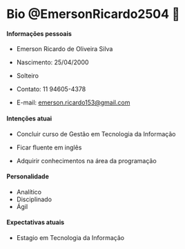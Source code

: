 # Bio @EmersonRicardo2504 :open_book:

#### Informações pessoais

- Emerson Ricardo de Oliveira Silva

- Nascimento: 25/04/2000

- Solteiro

- Contato: 11 94605-4378

- E-mail: emerson.ricardo153@gmail.com

  

#### Intenções atuai

- Concluir curso de Gestão em Tecnologia da Informação

- Ficar fluente em inglês 
- Adquirir conhecimentos na área da programação

#### Personalidade

- Analítico
- Disciplinado 
-  Ágil

#### Expectativas atuais 

- Estagio em Tecnologia da Informação 